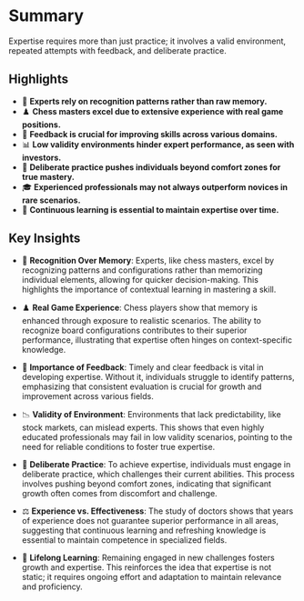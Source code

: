 # Summary

Expertise requires more than just practice; it involves a valid environment, repeated attempts with feedback, and deliberate practice.

## Highlights
- 🧠 **Experts rely on recognition patterns rather than raw memory.**
- ♟️ **Chess masters excel due to extensive experience with real game positions.**
- 🔄 **Feedback is crucial for improving skills across various domains.**
- 📊 **Low validity environments hinder expert performance, as seen with investors.**
- 🚗 **Deliberate practice pushes individuals beyond comfort zones for true mastery.**
- 🎓 **Experienced professionals may not always outperform novices in rare scenarios.**
- 🌱 **Continuous learning is essential to maintain expertise over time.**

## Key Insights
- 🧩 **Recognition Over Memory**: Experts, like chess masters, excel by recognizing patterns and configurations rather than memorizing individual elements, allowing for quicker decision-making. This highlights the importance of contextual learning in mastering a skill.
  
- ♟️ **Real Game Experience**: Chess players show that memory is enhanced through exposure to realistic scenarios. The ability to recognize board configurations contributes to their superior performance, illustrating that expertise often hinges on context-specific knowledge.
  
- 🔄 **Importance of Feedback**: Timely and clear feedback is vital in developing expertise. Without it, individuals struggle to identify patterns, emphasizing that consistent evaluation is crucial for growth and improvement across various fields.
  
- 📉 **Validity of Environment**: Environments that lack predictability, like stock markets, can mislead experts. This shows that even highly educated professionals may fail in low validity scenarios, pointing to the need for reliable conditions to foster true expertise.
  
- 🚀 **Deliberate Practice**: To achieve expertise, individuals must engage in deliberate practice, which challenges their current abilities. This process involves pushing beyond comfort zones, indicating that significant growth often comes from discomfort and challenge.
  
- ⚖️ **Experience vs. Effectiveness**: The study of doctors shows that years of experience does not guarantee superior performance in all areas, suggesting that continuous learning and refreshing knowledge is essential to maintain competence in specialized fields.
  
- 🌱 **Lifelong Learning**: Remaining engaged in new challenges fosters growth and expertise. This reinforces the idea that expertise is not static; it requires ongoing effort and adaptation to maintain relevance and proficiency.
